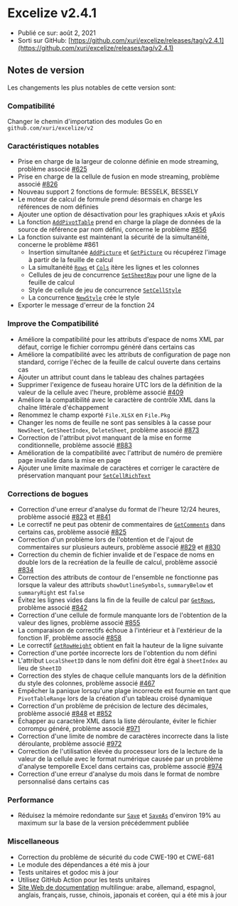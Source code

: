 # Excelize v2.4.1

* Publié ce sur: août 2, 2021
* Sorti sur GitHub: [https://github.com/xuri/excelize/releases/tag/v2.4.1](https://github.com/xuri/excelize/releases/tag/v2.4.1)

## Notes de version

Les changements les plus notables de cette version sont:

### Compatibilité

Changer le chemin d'importation des modules Go en `github.com/xuri/excelize/v2`

### Caractéristiques notables

* Prise en charge de la largeur de colonne définie en mode streaming, problème associé [#625](https://github.com/xuri/excelize/issues/625)
* Prise en charge de la cellule de fusion en mode streaming, problème associé [#826](https://github.com/xuri/excelize/issues/826)
* Nouveau support 2 fonctions de formule: BESSELK, BESSELY
* Le moteur de calcul de formule prend désormais en charge les références de nom définies
* Ajouter une option de désactivation pour les graphiques xAxis et yAxis
* La fonction [`AddPivotTable`](https://pkg.go.dev/github.com/xuri/excelize/v2@v2.4.1#File.AddPivotTable) prend en charge la plage de données de la source de référence par nom défini, concerne le problème [#856](https://github.com/xuri/excelize/issues/856)
* La fonction suivante est maintenant la sécurité de la simultanéité, concerne le problème #861
  * Insertion simultanée [`AddPicture`](https://pkg.go.dev/github.com/xuri/excelize/v2@v2.4.1#File.AddPicture) et [`GetPicture`](https://pkg.go.dev/github.com/xuri/excelize/v2@v2.4.1#File.GetPicture) ou récupérez l'image à partir de la feuille de calcul
  * La simultanéité [`Rows`](https://pkg.go.dev/github.com/xuri/excelize/v2@v2.4.1#File.Rows) et [`Cols`](https://pkg.go.dev/github.com/xuri/excelize/v2@v2.4.1#File.Cols) itère les lignes et les colonnes
  * Cellules de jeu de concurrence [`SetSheetRow`](https://pkg.go.dev/github.com/xuri/excelize/v2@v2.4.1#File.SetSheetRow) pour une ligne de la feuille de calcul
  * Style de cellule de jeu de concurrence [`SetCellStyle`](https://pkg.go.dev/github.com/xuri/excelize/v2@v2.4.1#File.SetCellStyle)
  * La concurrence [`NewStyle`](https://pkg.go.dev/github.com/xuri/excelize/v2@v2.4.1#File.NewStyle) crée le style
* Exporter le message d'erreur de la fonction 24

### Improve the Compatibilité

* Améliore la compatibilité pour les attributs d'espace de noms XML par défaut, corrige le fichier corrompu généré dans certains cas
* Améliore la compatibilité avec les attributs de configuration de page non standard, corrige l'échec de la feuille de calcul ouverte dans certains cas
* Ajouter un attribut count dans le tableau des chaînes partagées
* Supprimer l'exigence de fuseau horaire UTC lors de la définition de la valeur de la cellule avec l'heure, problème associé [#409](https://github.com/xuri/excelize/issues/409)
* Améliore la compatibilité avec le caractère de contrôle XML dans la chaîne littérale d'échappement
* Renommez le champ exporté `File.XLSX` en `File.Pkg`
* Changer les noms de feuille ne sont pas sensibles à la casse pour `NewSheet`, `GetSheetIndex`, `DeleteSheet`, problème associé [#873](https://github.com/xuri/excelize/issues/873)
* Correction de l'attribut pivot manquant de la mise en forme conditionnelle, problème associé [#883](https://github.com/xuri/excelize/issues/883)
* Amélioration de la compatibilité avec l'attribut de numéro de première page invalide dans la mise en page
* Ajouter une limite maximale de caractères et corriger le caractère de préservation manquant pour [`SetCellRichText`](https://pkg.go.dev/github.com/xuri/excelize/v2@v2.4.1#File.SetCellRichText)

### Corrections de bogues

* Correction d'une erreur d'analyse du format de l'heure 12/24 heures, problème associé [#823](https://github.com/xuri/excelize/issues/823) et [#841](https://github.com/xuri/excelize/issues/841)
* Le correctif ne peut pas obtenir de commentaires de [`GetComments`](https://pkg.go.dev/github.com/xuri/excelize/v2@v2.4.1#File.GetComments) dans certains cas, problème associé [#825](https://github.com/xuri/excelize/issues/825)
* Correction d'un problème lors de l'obtention et de l'ajout de commentaires sur plusieurs auteurs, problème associé [#829](https://github.com/xuri/excelize/issues/829) et [#830](https://github.com/xuri/excelize/issues/830)
* Correction du chemin de fichier invalide et de l'espace de noms en double lors de la recréation de la feuille de calcul, problème associé [#834](https://github.com/xuri/excelize/issues/834)
* Correction des attributs de contour de l'ensemble ne fonctionne pas lorsque la valeur des attributs `showOutlineSymbols`, `summaryBelow` et `summaryRight` est `false`
* Évitez les lignes vides dans la fin de la feuille de calcul par [`GetRows`](https://pkg.go.dev/github.com/xuri/excelize/v2@v2.4.1#File.GetRows), problème associé [#842](https://github.com/xuri/excelize/issues/842)
* Correction d'une cellule de formule manquante lors de l'obtention de la valeur des lignes, problème associé [#855](https://github.com/xuri/excelize/issues/855)
* La comparaison de correctifs échoue à l'intérieur et à l'extérieur de la fonction IF, problème associé [#858](https://github.com/xuri/excelize/issues/858)
* Le correctif [`GetRowHeight`](https://pkg.go.dev/github.com/xuri/excelize/v2@v2.4.1#File.GetRowHeight) obtient en fait la hauteur de la ligne suivante
* Correction d'une portée incorrecte lors de l'obtention du nom défini
* L'attribut `LocalSheetID` dans le nom défini doit être égal à `SheetIndex` au lieu de `SheetID`
* Correction des styles de chaque cellule manquants lors de la définition du style des colonnes, problème associé [#467](https://github.com/xuri/excelize/issues/467)
* Empêcher la panique lorsqu'une plage incorrecte est fournie en tant que `PivotTableRange` lors de la création d'un tableau croisé dynamique
* Correction d'un problème de précision de lecture des décimales, problème associé [#848](https://github.com/xuri/excelize/issues/848) et [#852](https://github.com/xuri/excelize/issues/852)
* Échapper au caractère XML dans la liste déroulante, éviter le fichier corrompu généré, problème associé [#971](https://github.com/xuri/excelize/issues/971)
* Correction d'une limite de nombre de caractères incorrecte dans la liste déroulante, problème associé [#972](https://github.com/xuri/excelize/issues/972)
* Correction de l'utilisation élevée du processeur lors de la lecture de la valeur de la cellule avec le format numérique causée par un problème d'analyse temporelle Excel dans certains cas, problème associé [#974](https://github.com/xuri/excelize/issues/974)
* Correction d'une erreur d'analyse du mois dans le format de nombre personnalisé dans certains cas

### Performance

* Réduisez la mémoire redondante sur [`Save`](https://pkg.go.dev/github.com/xuri/excelize/v2@v2.4.1#File.Save) et [`SaveAs`](https://pkg.go.dev/github.com/xuri/excelize/v2@v2.4.1#File.SaveAs) d'environ 19% au maximum sur la base de la version précédemment publiée

### Miscellaneous

* Correction du problème de sécurité du code CWE-190 et CWE-681
* Le module des dépendances a été mis à jour
* Tests unitaires et godoc mis à jour
* Utilisez GitHub Action pour les tests unitaires
* [Site Web de documentation](https://xuri.me/excelize) multilingue: arabe, allemand, espagnol, anglais, français, russe, chinois, japonais et coréen, qui a été mis à jour
